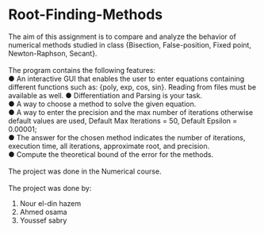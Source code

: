 # Root-Finding-Methods
The aim of this assignment is to compare and analyze the behavior of numerical methods studied in class {Bisection, False-position, Fixed point, Newton-Raphson, Secant}.</br></br>
The program contains the following features:</br>
● An interactive GUI that enables the user to enter equations containing different functions such as: {poly, exp, cos, sin}. Reading from files must be available as well.
● Differentiation and Parsing is your task.</br>
● A way to choose a method to solve the given equation.</br>
● A way to enter the precision and the max number of iterations otherwise default values are used,
Default Max Iterations = 50, Default Epsilon = 0.00001;</br>
● The answer for the chosen method indicates the number of iterations, execution time, all iterations, approximate root, and precision.</br>
● Compute the theoretical bound of the error for the methods.</br>
</br>
The project was done in the Numerical course.</br></br>
The project was done by:
1. Nour el-din hazem
2. Ahmed osama
3. Youssef sabry
